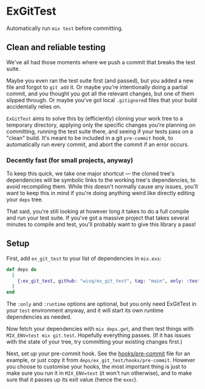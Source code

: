 # ExGitTest

Automatically run `mix test` before committing.

## Clean and reliable testing

We've all had those moments where we push a commit that breaks the test suite.

Maybe you even ran the test suite first (and passed), but you added a new file and forgot to `git add` it.  Or maybe you're intentionally doing a partial commit, and you thought you got all the relevant changes, but one of them slipped through.  Or maybe you've got local `.gitignore`d files that your build accidentally relies on.

`ExGitTest` aims to solve this by (efficiently) cloning your work tree to a temporary directory, applying only the specific changes you're planning on committing, running the test suite there, and seeing if your tests pass on a "clean" build.  It's meant to be included in a git `pre-commit` hook, to automatically run every commit, and abort the commit if an error occurs.

### Decently fast (for small projects, anyway)

To keep this quick, we take one major shortcut — the cloned tree's dependencies will be symbolic links to the working tree's dependencies, to avoid recompiling them.  While this doesn't normally cause any issues, you'll want to keep this in mind if you're doing anything weird like directly editing your `deps` tree.

That said, you're still looking at however long it takes to do a full compile and run your test suite.  If you've got a massive project that takes several minutes to compile and test, you'll probably want to give this library a pass!

## Setup

First, add `ex_git_test` to your list of dependencies in `mix.exs`:

```elixir
def deps do
  [
    {:ex_git_test, github: "wisq/ex_git_test", tag: "main", only: :test, runtime: false}
  ]
end
```

The `:only` and `:runtime` options are optional, but you only need ExGitTest in your `test` environment anyway, and it will start its own runtime dependencies as needed.

Now fetch your dependencies with `mix deps.get`, and then test things with `MIX_ENV=test mix git.test`.  Hopefully everything passes.  (If it has issues with the state of your tree, try committing your existing changes first.)

Next, set up your pre-commit hook.  See the [hooks/pre-commit](hooks/pre-commit) file for an example, or just copy it from `deps/ex_git_test/hooks/pre-commit`.  However you choose to customise your hooks, the most important thing is just to make sure you run it in `MIX_ENV=test` (it won't run otherwise), and to make sure that it passes up its exit value (hence the `exec`).
